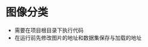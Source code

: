 <!--
 * @Author: linin00
 * @Date: 2023-03-05 02:06:52
 * @LastEditTime: 2023-03-05 02:07:56
 * @LastEditors: linin00
 * @Description: 
 * @FilePath: /MRI/README.md
 * 
-->
# 图像分类

- 需要在项目根目录下执行代码
- 在运行前先修改图片的地址和数据集保存与加载的地址
